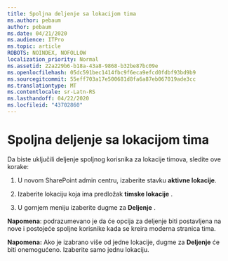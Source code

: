 ```yaml
---
title: Spoljna deljenje sa lokacijom tima
ms.author: pebaum
author: pebaum
ms.date: 04/21/2020
ms.audience: ITPro
ms.topic: article
ROBOTS: NOINDEX, NOFOLLOW
localization_priority: Normal
ms.assetid: 22a229b6-b18a-43a8-9868-b32be87bc09e
ms.openlocfilehash: 05dc591bec1414fbc9f6eca9efcd0fdbf93bd9b9
ms.sourcegitcommit: 55eff703a17e500681d8fa6a87eb067019ade3cc
ms.translationtype: MT
ms.contentlocale: sr-Latn-RS
ms.lasthandoff: 04/22/2020
ms.locfileid: "43702860"
---
```

# <a name="external-sharing-with-a-team-site"></a>Spoljna deljenje sa lokacijom tima

Da biste uključili deljenje spoljnog korisnika za lokacije timova, sledite ove korake: 
  
1. U novom SharePoint admin centru, izaberite stavku **aktivne lokacije**.
  
2. Izaberite lokaciju koja ima predložak **timske lokacije** . 
  
3. U gornjem meniju izaberite dugme za **Deljenje** . 
  
 **Napomena**: podrazumevano je da će opcija za deljenje biti postavljena na nove i postojeće spoljne korisnike kada se kreira moderna stranica tima. 
  
 **Napomena:** Ako je izabrano više od jedne lokacije, dugme za **Deljenje** će biti onemogućeno. Izaberite samo jednu lokaciju. 
  

